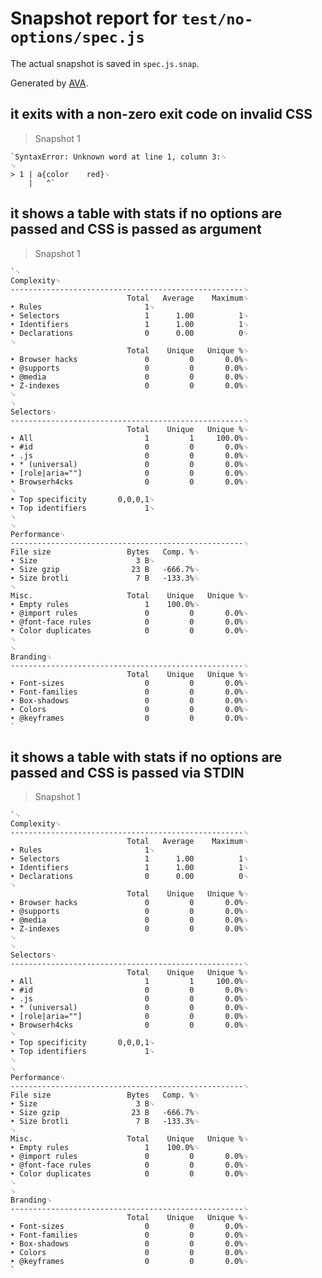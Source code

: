 # Snapshot report for `test/no-options/spec.js`

The actual snapshot is saved in `spec.js.snap`.

Generated by [AVA](https://ava.li).

## it exits with a non-zero exit code on invalid CSS

> Snapshot 1

    `SyntaxError: Unknown word at line 1, column 3:␊
    ␊
    > 1 | a{color    red}␊
        |   ^`

## it shows a table with stats if no options are passed and CSS is passed as argument

> Snapshot 1

    `␊
    Complexity␊
    ----------------------------------------------------␊
                              Total   Average    Maximum␊
    ‣ Rules                       1␊
    ‣ Selectors                   1      1.00          1␊
    ‣ Identifiers                 1      1.00          1␊
    ‣ Declarations                0      0.00          0␊
    ␊
                              Total    Unique   Unique %␊
    ‣ Browser hacks               0         0       0.0%␊
    ‣ @supports                   0         0       0.0%␊
    ‣ @media                      0         0       0.0%␊
    ‣ Z-indexes                   0         0       0.0%␊
    ␊
    ␊
    Selectors␊
    ----------------------------------------------------␊
                              Total    Unique   Unique %␊
    ‣ All                         1         1     100.0%␊
    ‣ #id                         0         0       0.0%␊
    ‣ .js                         0         0       0.0%␊
    ‣ * (universal)               0         0       0.0%␊
    ‣ [role|aria=""]              0         0       0.0%␊
    ‣ Browserh4cks                0         0       0.0%␊
    ␊
    ‣ Top specificity       0,0,0,1␊
    ‣ Top identifiers             1␊
    ␊
    ␊
    Performance␊
    ----------------------------------------------------␊
    File size                 Bytes   Comp. %␊
    ‣ Size                      3 B␊
    ‣ Size gzip                23 B   -666.7%␊
    ‣ Size brotli               7 B   -133.3%␊
    ␊
    Misc.                     Total    Unique   Unique %␊
    ‣ Empty rules                 1    100.0%␊
    ‣ @import rules               0         0       0.0%␊
    ‣ @font-face rules            0         0       0.0%␊
    ‣ Color duplicates            0         0       0.0%␊
    ␊
    ␊
    Branding␊
    ----------------------------------------------------␊
                              Total    Unique   Unique %␊
    ‣ Font-sizes                  0         0       0.0%␊
    ‣ Font-families               0         0       0.0%␊
    ‣ Box-shadows                 0         0       0.0%␊
    ‣ Colors                      0         0       0.0%␊
    ‣ @keyframes                  0         0       0.0%␊
    `

## it shows a table with stats if no options are passed and CSS is passed via STDIN

> Snapshot 1

    `␊
    Complexity␊
    ----------------------------------------------------␊
                              Total   Average    Maximum␊
    ‣ Rules                       1␊
    ‣ Selectors                   1      1.00          1␊
    ‣ Identifiers                 1      1.00          1␊
    ‣ Declarations                0      0.00          0␊
    ␊
                              Total    Unique   Unique %␊
    ‣ Browser hacks               0         0       0.0%␊
    ‣ @supports                   0         0       0.0%␊
    ‣ @media                      0         0       0.0%␊
    ‣ Z-indexes                   0         0       0.0%␊
    ␊
    ␊
    Selectors␊
    ----------------------------------------------------␊
                              Total    Unique   Unique %␊
    ‣ All                         1         1     100.0%␊
    ‣ #id                         0         0       0.0%␊
    ‣ .js                         0         0       0.0%␊
    ‣ * (universal)               0         0       0.0%␊
    ‣ [role|aria=""]              0         0       0.0%␊
    ‣ Browserh4cks                0         0       0.0%␊
    ␊
    ‣ Top specificity       0,0,0,1␊
    ‣ Top identifiers             1␊
    ␊
    ␊
    Performance␊
    ----------------------------------------------------␊
    File size                 Bytes   Comp. %␊
    ‣ Size                      3 B␊
    ‣ Size gzip                23 B   -666.7%␊
    ‣ Size brotli               7 B   -133.3%␊
    ␊
    Misc.                     Total    Unique   Unique %␊
    ‣ Empty rules                 1    100.0%␊
    ‣ @import rules               0         0       0.0%␊
    ‣ @font-face rules            0         0       0.0%␊
    ‣ Color duplicates            0         0       0.0%␊
    ␊
    ␊
    Branding␊
    ----------------------------------------------------␊
                              Total    Unique   Unique %␊
    ‣ Font-sizes                  0         0       0.0%␊
    ‣ Font-families               0         0       0.0%␊
    ‣ Box-shadows                 0         0       0.0%␊
    ‣ Colors                      0         0       0.0%␊
    ‣ @keyframes                  0         0       0.0%␊
    `
